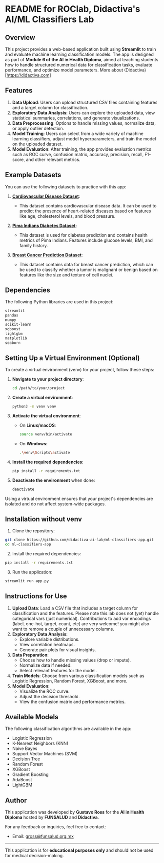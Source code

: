 # README for ROClab, Didactiva's AI/ML Classifiers Lab

## Overview

This project provides a web-based application built using **Streamlit** to train and evaluate machine learning classification models. The app is designed as part of **Module 6 of the AI in Health Diploma**, aimed at teaching students how to handle structured numerical data for classification tasks, evaluate performance, and optimize model parameters. More about (Didactiva) [https://didactiva.com]

## Features

1. **Data Upload**: Users can upload structured CSV files containing features and a target column for classification.
2. **Exploratory Data Analysis**: Users can explore the uploaded data, view statistical summaries, correlations, and generate visualizations.
3. **Data Preprocessing**: Options to handle missing values, normalize data, or apply outlier detection.
4. **Model Training**: Users can select from a wide variety of machine learning classifiers, adjust model hyperparameters, and train the model on the uploaded dataset.
5. **Model Evaluation**: After training, the app provides evaluation metrics such as ROC curve, confusion matrix, accuracy, precision, recall, F1-score, and other relevant metrics.

## Example Datasets

You can use the following datasets to practice with this app:

1. **[Cardiovascular Disease Dataset](https://www.kaggle.com/datasets/jocelyndumlao/cardiovascular-disease-dataset?resource=download)**:
   - This dataset contains cardiovascular disease data. It can be used to predict the presence of heart-related diseases based on features like age, cholesterol levels, and blood pressure.
   
2. **[Pima Indians Diabetes Dataset](https://www.kaggle.com/datasets/uciml/pima-indians-diabetes-database)**:
   - This dataset is used for diabetes prediction and contains health metrics of Pima Indians. Features include glucose levels, BMI, and family history.
   
3. **[Breast Cancer Prediction Dataset](https://www.kaggle.com/datasets/merishnasuwal/breast-cancer-prediction-dataset)**:
   - This dataset contains data for breast cancer prediction, which can be used to classify whether a tumor is malignant or benign based on features like the size and texture of cell nuclei.

## Dependencies

The following Python libraries are used in this project:

```bash
streamlit
pandas
numpy
scikit-learn
xgboost
lightgbm
matplotlib
seaborn
```


## Setting Up a Virtual Environment (Optional)

To create a virtual environment (venv) for your project, follow these steps:

1. **Navigate to your project directory**:
   ```bash
   cd /path/to/your/project
   ```

2. **Create a virtual environment**:
   ```bash
   python3 -m venv venv
   ```

3. **Activate the virtual environment**:

   - On **Linux/macOS**:
     ```bash
     source venv/bin/activate
     ```
   - On **Windows**:
     ```bash
     .\venv\Scripts\activate
     ```

4. **Install the required dependencies**:
   ```bash
   pip install -r requirements.txt
   ```

5. **Deactivate the environment** when done:
   ```bash
   deactivate
   ```

Using a virtual environment ensures that your project's dependencies are isolated and do not affect system-wide packages.


## Installation without venv

1. Clone the repository:

```bash
git clone https://github.com/didactiva-ai-lab/ml-classifiers-app.git
cd ml-classifiers-app
```

2. Install the required dependencies:

```bash
pip install -r requirements.txt
```

3. Run the application:

```bash
streamlit run app.py
```

## Instructions for Use

1. **Upload Data**: Load a CSV file that includes a target column for classification and the features. Please note this lab does not (yet) handle categorical vars (just numerical). Contributions to add var encodings (label, one-hot, target, count, etc) are very welcome! you might also want to remove a couple of unnecessary columns. 
2. **Exploratory Data Analysis**: 
   - Explore variable distributions.
   - View correlation heatmaps.
   - Generate pair plots for visual insights.
3. **Data Preparation**:
   - Choose how to handle missing values (drop or impute).
   - Normalize data if needed.
   - Select relevant features for the model.
4. **Train Models**: Choose from various classification models such as Logistic Regression, Random Forest, XGBoost, and more.
5. **Model Evaluation**:
   - Visualize the ROC curve.
   - Adjust the decision threshold.
   - View the confusion matrix and performance metrics.

## Available Models

The following classification algorithms are available in the app:

- Logistic Regression
- K-Nearest Neighbors (KNN)
- Naive Bayes
- Support Vector Machines (SVM)
- Decision Tree
- Random Forest
- XGBoost
- Gradient Boosting
- AdaBoost
- LightGBM

## Author

This application was developed by **Gustavo Ross** for the **AI in Health Diploma** hosted by **FUNSALUD** and **Didactiva**.

For any feedback or inquiries, feel free to contact:
- Email: gross@funsalud.org.mx

---

This application is for **educational purposes only** and should not be used for medical decision-making.
